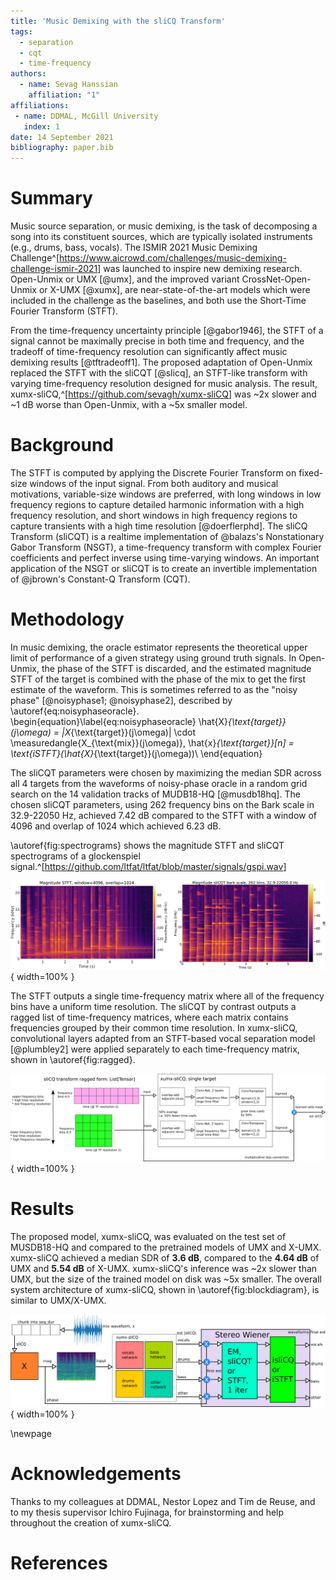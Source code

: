 ```yaml
---
title: 'Music Demixing with the sliCQ Transform'
tags:
  - separation
  - cqt
  - time-frequency
authors:
  - name: Sevag Hanssian
    affiliation: "1"
affiliations:
 - name: DDMAL, McGill University
   index: 1
date: 14 September 2021
bibliography: paper.bib
---
```


# Summary

Music source separation, or music demixing, is the task of decomposing a song into its constituent sources, which are typically isolated instruments (e.g., drums, bass, vocals). The ISMIR 2021 Music Demixing Challenge^[<https://www.aicrowd.com/challenges/music-demixing-challenge-ismir-2021>] was launched to inspire new demixing research. Open-Unmix or UMX [@umx], and the improved variant CrossNet-Open-Unmix or X-UMX [@xumx], are near-state-of-the-art models which were included in the challenge as the baselines, and both use the Short-Time Fourier Transform (STFT).

From the time-frequency uncertainty principle [@gabor1946], the STFT of a signal cannot be maximally precise in both time and frequency, and the tradeoff of time-frequency resolution can significantly affect music demixing results [@tftradeoff1]. The proposed adaptation of Open-Unmix replaced the STFT with the sliCQT [@slicq], an STFT-like transform with varying time-frequency resolution designed for music analysis. The result, xumx-sliCQ,^[<https://github.com/sevagh/xumx-sliCQ>] was ~2x slower and ~1 dB worse than Open-Unmix, with a ~5x smaller model.

# Background

The STFT is computed by applying the Discrete Fourier Transform on fixed-size windows of the input signal. From both auditory and musical motivations, variable-size windows are preferred, with long windows in low frequency regions to capture detailed harmonic information with a high frequency resolution, and short windows in high frequency regions to capture transients with a high time resolution [@doerflerphd]. The sliCQ Transform (sliCQT) is a realtime implementation of @balazs's Nonstationary Gabor Transform (NSGT), a time-frequency transform with complex Fourier coefficients and perfect inverse using time-varying windows. An important application of the NSGT or sliCQT is to create an invertible implementation of @jbrown's Constant-Q Transform (CQT).

# Methodology

In music demixing, the oracle estimator represents the theoretical upper limit of performance of a given strategy using ground truth signals. In Open-Unmix, the phase of the STFT is discarded, and the estimated magnitude STFT of the target is combined with the phase of the mix to get the first estimate of the waveform. This is sometimes referred to as the "noisy phase" [@noisyphase1; @noisyphase2], described by \autoref{eq:noisyphaseoracle}.
\begin{equation}\label{eq:noisyphaseoracle}
\hat{X}_{\text{target}}(j\omega) = |X_{\text{target}}(j\omega)| \cdot \measuredangle{X_{\text{mix}}(j\omega)}, \hat{x}_{\text{target}}[n] = \text{iSTFT}(\hat{X}_{\text{target}}(j\omega))\\
\end{equation}

The sliCQT parameters were chosen by maximizing the median SDR across all 4 targets from the waveforms of noisy-phase oracle in a random grid search on the 14 validation tracks of MUDB18-HQ [@musdb18hq]. The chosen sliCQT parameters, using 262 frequency bins on the Bark scale in 32.9-22050 Hz, achieved 7.42 dB compared to the STFT with a window of 4096 and overlap of 1024 which achieved 6.23 dB.

\autoref{fig:spectrograms} shows the magnitude STFT and sliCQT spectrograms of a glockenspiel signal.^[<https://github.com/ltfat/ltfat/blob/master/signals/gspi.wav>]

![Spectrograms of the musical glockenspiel signal.\label{fig:spectrograms}](./static-assets/spectrograms_comparison.png){ width=100% }

The STFT outputs a single time-frequency matrix where all of the frequency bins have a uniform time resolution. The sliCQT by contrast outputs a ragged list of time-frequency matrices, where each matrix contains frequencies grouped by their common time resolution. In xumx-sliCQ, convolutional layers adapted from an STFT-based vocal separation model [@plumbley2] were applied separately to each time-frequency matrix, shown in \autoref{fig:ragged}.

![Convolutional layers applied to the ragged sliCQT.\label{fig:ragged}](./static-assets/xumx_slicq_pertarget.png){ width=100% }

# Results

The proposed model, xumx-sliCQ, was evaluated on the test set of MUSDB18-HQ and compared to the pretrained models of UMX and X-UMX. xumx-sliCQ achieved a median SDR of **3.6 dB**, compared to the **4.64 dB** of UMX and **5.54 dB** of X-UMX. xumx-sliCQ's inference was ~2x slower than UMX, but the size of the trained model on disk was ~5x smaller. The overall system architecture of xumx-sliCQ, shown in \autoref{fig:blockdiagram}, is similar to UMX/X-UMX.

![xumx-sliCQ overall system diagram.\label{fig:blockdiagram}](./static-assets/xumx_overall_arch.png){ width=100% }

\newpage

# Acknowledgements

Thanks to my colleagues at DDMAL, Nestor Lopez and Tim de Reuse, and to my thesis supervisor Ichiro Fujinaga, for brainstorming and help throughout the creation of xumx-sliCQ.

# References
